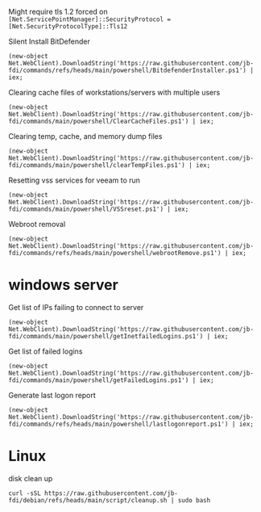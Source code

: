 Might require tls 1.2 forced on
``` [Net.ServicePointManager]::SecurityProtocol = [Net.SecurityProtocolType]::Tls12 ```

Silent Install BitDefender
```
(new-object Net.WebClient).DownloadString('https://raw.githubusercontent.com/jb-fdi/commands/refs/heads/main/powershell/BitdefenderInstaller.ps1') | iex;

```

Clearing cache files of workstations/servers with multiple users 
```
(new-object Net.WebClient).DownloadString('https://raw.githubusercontent.com/jb-fdi/commands/main/powershell/ClearCacheFiles.ps1') | iex;

```

Clearing temp, cache, and memory dump files
```
(new-object Net.WebClient).DownloadString('https://raw.githubusercontent.com/jb-fdi/commands/main/powershell/clearTempFiles.ps1') | iex;
```

Resetting vss services for veeam to run
```
(new-object Net.WebClient).DownloadString('https://raw.githubusercontent.com/jb-fdi/commands/main/powershell/VSSreset.ps1') | iex;
```

Webroot removal

```
(new-object Net.WebClient).DownloadString('https://raw.githubusercontent.com/jb-fdi/commands/refs/heads/main/powershell/webrootRemove.ps1') | iex;
```

# windows server

Get list of IPs failing to connect to server 
```
(new-object Net.WebClient).DownloadString('https://raw.githubusercontent.com/jb-fdi/commands/main/powershell/getInetfailedLogins.ps1') | iex;
```

Get list of failed logins 
```
(new-object Net.WebClient).DownloadString('https://raw.githubusercontent.com/jb-fdi/commands/main/powershell/getFailedLogins.ps1') | iex;
```
Generate last logon report
```
(new-object Net.WebClient).DownloadString('https://raw.githubusercontent.com/jb-fdi/commands/refs/heads/main/powershell/lastlogonreport.ps1') | iex;
```

# Linux

disk clean up

```
curl -sSL https://raw.githubusercontent.com/jb-fdi/debian/refs/heads/main/script/cleanup.sh | sudo bash
```

